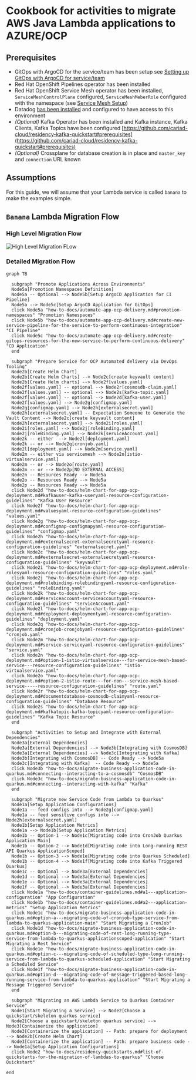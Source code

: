 # Cookbook for activities to migrate AWS Java Lambda applications to AZURE/OCP

## Prerequisites
- GitOps with ArgoCD for the service/team has been setup see [Setting up GitOps with ArgoCD for service/team](https://github.com/cariad-cloud/residency-docs/blob/main/how-to-docs/setup-gitops-service.md)
- Red Hat OpenShift Pipelines operator has been installed
- Red Hat OpenShift Service Mesh operator has been installed, `ServiceMeshControlPlane` configured, `ServiceMeshMeberRole` configured with the namespace (see [Service Mesh Setup](https://github.com/cariad-cloud/residency-docs/blob/main/how-to-docs/servicemesh-setup.md)) 
- Datadog [has been installed](https://github.com/cariad-cloud/residency-docs/blob/main/how-to-docs/datadog-integration.md) and configured to have access to this environment
- *(Optional)* Kafka Operator has been installed and Kafka instance, Kafka Clients, Kafka Topics have been configured [https://github.com/cariad-cloud/residency-kafka-quickstart#prerequisites](https://github.com/cariad-cloud/residency-kafka-quickstart#prerequisites)
- *(Optional)* Crossplane for database creation is in place and `master_key` and `connection` URL known

## Assumptions
For this guide, we will assume that your Lambda service is called `banana` to make the examples simple.

## `Banana` Lambda Migration Flow

### High Level Migration Flow

![High Level Migration FLow](../images/High-Level-Migration-Flow.png)

### Detailed Migration Flow

```mermaid
graph TB

  subgraph "Promote Applications Across Environments"
  Node5a[Promotion Namespaces Definition]
  Node5a -- Optional --> Node5b[Setup ArgoCD Application for CI Pipeline]
  Node5a --> Node5c[Setup ArgoCD Application for GitOps]
  click Node5a "how-to-docs/automate-app-ocp-delivery.md#promotion-namespaces" "Promotion Namespaces"
  click Node5b "how-to-docs/automate-app-ocp-delivery.md#create-new-service-pipeline-for-the-service-to-perform-continuous-integration" "CI Pipeline"
  click Node5c "how-to-docs/automate-app-ocp-delivery.md#create-gitops-resources-for-the-new-service-to-perform-continuous-delivery" "CD Application"
  end

  subgraph "Prepare Service for OCP Automated delivery via DevOps Tooling"
  Node2b[Create Helm Chart]
  Node2b[Create Helm Charts] --> Node2c[create keyvault content]
  Node2b[Create Helm charts] --> Node2f[values.yaml]
  Node2f[values.yaml] -- optional --> Node2r[cosmosdb-claim.yaml]
  Node2f[values.yaml] -- optional --> Node2s[kafka-topic.yaml]
  Node2f[values.yaml] -- optional --> Node2d[kafka-user.yaml]
  Node2f[values.yaml] --> Node2g[configmap.yaml]
  Node2g[configmap.yaml] --> Node2h[externalsecret.yaml]
  Node2h[externalsecret.yaml] -- Expectation Someone to Generate the Vault Content --> Node2c[create keyvault content]
  Node2h[externalsecret.yaml] --> Node2i[roles.yaml]
  Node2i[roles.yaml] --> Node2j[roleBinding.yaml]
  Node2j[roleBinding.yaml] --> Node2k[serviceAccount.yaml]
  Node2k -- either  --> Node2l[deployment.yaml]
  Node2k -- or --> Node2q[cronjob.yaml]
  Node2l[deployment.yaml] --> Node2m[service.yaml]
  Node2m -- either via servicemesh --> Node2n[istio-virtualservice.yaml]
  Node2m -- or --> Node2o[route.yaml]
  Node2m -- or --> Node2p[NO EXTERNAL ACCESS]
  Node2n -- Resources Ready --> Node5a
  Node2o -- Resources Ready --> Node5a
  Node2p -- Resources Ready --> Node5a
  click Node2d "how-to-docs/helm-chart-for-app-ocp-deployment.md#kafkauser-kafka-useryaml-resource-configuration-guidelines" "Kafka User Resource"
  click Node2f "how-to-docs/helm-chart-for-app-ocp-deployment.md#valuesyaml-resource-configuration-guidelines" "values.yaml"
  click Node2g "how-to-docs/helm-chart-for-app-ocp-deployment.md#configmap-configmapyaml-resource-configuration-guidelines" "configmap.yaml"
  click Node2h "how-to-docs/helm-chart-for-app-ocp-deployment.md#externalsecret-externalsecretyaml-resource-configuration-guidelines" "externalsecret.yaml"
  click Node2c "how-to-docs/helm-chart-for-app-ocp-deployment.md#externalsecret-externalsecretyaml-resource-configuration-guidelines" "keyvault"
  click Node2i "how-to-docs/helm-chart-for-app-ocp-deployment.md#role-rolesyaml-resource-configuration-guidelines" "roles.yaml"
  click Node2j "how-to-docs/helm-chart-for-app-ocp-deployment.md#rolebinding-rolebindingyaml-resource-configuration-guidelines" "roleBinding.yaml"
  click Node2k "how-to-docs/helm-chart-for-app-ocp-deployment.md#serviceaccount-serviceaccountyaml-resource-configuration-guidelines" "serviceAccount.yaml"
  click Node2l "how-to-docs/helm-chart-for-app-ocp-deployment.md#deployment-deploymentyaml-resource-configuration-guidelines" "deployment.yaml"
  click Node2q "how-to-docs/helm-chart-for-app-ocp-deployment.md#cronjob-cronjobyaml-resource-configuration-guidelines" "cronjob.yaml"
  click Node2m "how-to-docs/helm-chart-for-app-ocp-deployment.md#service-serviceyaml-resource-configuration-guidelines" "service.yaml"
  click Node2n "how-to-docs/helm-chart-for-app-ocp-deployment.md#option-1-istio-virtualservice---for-service-mesh-based-service---resource-configuration-guidelines" "istio-virtualservice.yaml"
  click Node2o "how-to-docs/helm-chart-for-app-ocp-deployment.md#option-2-istio-route---for-non---service-mesh-based-service-----resource-configuration-guidelines" "route.yaml"
  click Node2r "how-to-docs/helm-chart-for-app-ocp-deployment.md#documentdatabase-cosmosdb-claimyaml-resource-configuration-guidelines" "Database Resource"
  click Node2s "how-to-docs/helm-chart-for-app-ocp-deployment.md#kafkatopic-kafka-topicyaml-resource-configuration-guidelines" "Kafka Topic Resource"
  end

  subgraph "Activities to Setup and Integrate with External Dependencies"
  Node3a[External Dependencies]
  Node3a[External Dependencies] --> Node3b[Integrating with CosmosDB]
  Node3a[External Dependencies] --> Node3c[Integrating with Kafka]
  Node3b[Integrating with CosmosDB] -- Code Ready --> Node5a
  Node3c[Integrating with Kafka]  -- Code Ready --> Node5a
  click Node3b "how-to-docs/migrate-business-application-code-in-quarkus.md#connecting--interacting-to-a-cosmosdb" "CosmosDB"
  click Node3c "how-to-docs/migrate-business-application-code-in-quarkus.md#connecting--interacting-with-kafka" "Kafka"
  end

  subgraph "Migrate new Service Code from Lambda to Quarkus"
  Node1a[Setup Application Configurations]
  Node1a -- feed configs into --> Node2g[configmap.yaml]
  Node1a -- feed sensitive configs into --> Node2h[externalsecret.yaml]
  Node1b[Setup Application Metrics]
  Node1a --> Node1b[Setup Application Metrics]
  Node1b -- Option-1 --> Node1c[Migrating code into CronJob Quarkus Application Main]
  Node1b -- Option-2 --> Node1d[Migrating code into Long-running REST API Quarkus ApplicationScoped]
  Node1b -- Option-3 --> Node1e[Migrating code into Quarkus Scheduled]
  Node1b -- Option-4 --> Node1f[Migrating code into Kafka Triggered Quarkus]
  Node1c -- Optional --> Node3a[External Dependencies]
  Node1d -- Optional --> Node3a[External Dependencies]
  Node1e -- Optional --> Node3a[External Dependencies]
  Node1f -- Optional --> Node3a[External Dependencies]
  click Node1a "how-to-docs/container-guidelines.md#a1---application-configuration" "App Configuration"
  click Node1b "how-to-docs/container-guidelines.md#a2---application-metrics" "Setup Application Metrics"
  click Node1c "how-to-docs/migrate-business-application-code-in-quarkus.md#option-a---migrating-code-of-cronjob-type-service-from-lambda-to-quarkus-application-main" "Start Migrating a CronJob"
  click Node1d "how-to-docs/migrate-business-application-code-in-quarkus.md#option-b---migrating-code-of-rest-long-running-type-service-from-lambda-to-quarkus-applicationscoped-application" "Start Migrating a Rest Service"
  click Node1e "how-to-docs/migrate-business-application-code-in-quarkus.md#option-c---migrating-code-of-scheduled-type-long-running-service-from-lambda-to-quarkus-scheduled-application" "Start Migrating a Scheduled Service"
  click Node1f "how-to-docs/migrate-business-application-code-in-quarkus.md#option-d---migrating-code-of-message-triggered-based-long-running-service-from-lambda-to-quarkus-application" "Start Migrating a Message Triggered Service"
  end

  subgraph "Migrating an AWS Lambda Service to Quarkus Container Service"
  Node1[Start Migrating a Service] --> Node2[Choose a quickstart/skeleton quarkus service]
  Node2[Choose a quickstart/skeleton quarkus service] --> Node3[Containerize the application]
  Node3[Containerize the application] -- Path: prepare for deployment --> Node2b[Create Helm Chart]
  Node3[Containerize the application] -- Path: prepare business code --> Node1a[Setup Application Configurations]
  click Node2 "how-to-docs/residency-quickstarts.md#list-of-quickstarts-for-the-migration-of-lambdas-to-quarkus" "Choose Quickstart"

end
```






